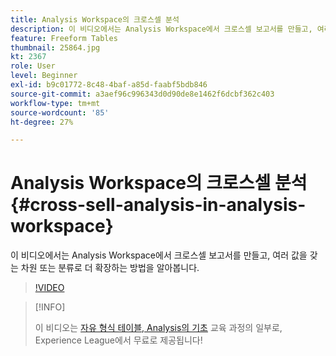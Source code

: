```yaml
---
title: Analysis Workspace의 크로스셀 분석
description: 이 비디오에서는 Analysis Workspace에서 크로스셀 보고서를 만들고, 여러 값을 갖는 차원 또는 분류로 더 확장하는 방법을 알아봅니다.
feature: Freeform Tables
thumbnail: 25864.jpg
kt: 2367
role: User
level: Beginner
exl-id: b9c01772-8c48-4baf-a85d-faabf5bdb846
source-git-commit: a3aef96c996343d0d90de8e1462f6dcbf362c403
workflow-type: tm+mt
source-wordcount: '85'
ht-degree: 27%

---
```


# Analysis Workspace의 크로스셀 분석 {#cross-sell-analysis-in-analysis-workspace}

이 비디오에서는 Analysis Workspace에서 크로스셀 보고서를 만들고, 여러 값을 갖는 차원 또는 분류로 더 확장하는 방법을 알아봅니다.

>[!VIDEO](https://video.tv.adobe.com/v/25864/?quality=12)

>[!INFO]
>
> 이 비디오는 [자유 형식 테이블, Analysis의 기초](https://experienceleague.adobe.com/?recommended=Analytics-U-1-2020.3) 교육 과정의 일부로, Experience League에서 무료로 제공됩니다!
